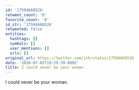 ```yaml
---
id: '17594668526'
retweet_count: '0'
favorite_count: '0'
id_str: '17594668526'
retweeted: false
entities:
  hashtags: []
  symbols: []
  user_mentions: []
  urls: []
original_url: https://twitter.com/jth/status/17594668526
date: '2010-07-02T19:29:39.000Z'
title: I could never be your woman.
---
```


I could never be your woman.